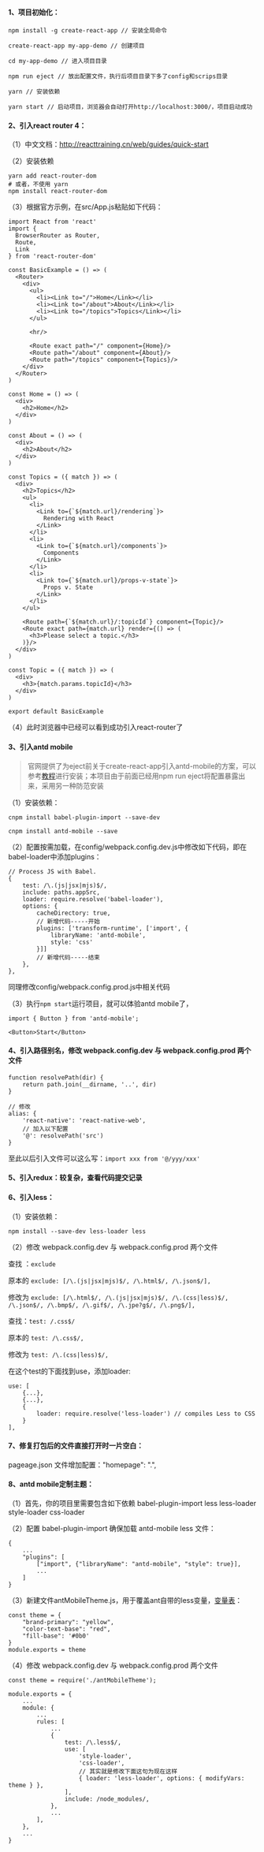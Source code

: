 #### 1、项目初始化：

```
npm install -g create-react-app // 安装全局命令

create-react-app my-app-demo // 创建项目

cd my-app-demo // 进入项目目录

npm run eject // 放出配置文件，执行后项目目录下多了config和scrips目录

yarn // 安装依赖

yarn start // 启动项目，浏览器会自动打开http://localhost:3000/，项目启动成功
```

#### 2、引入react router 4：

（1）中文文档：http://reacttraining.cn/web/guides/quick-start

（2）安装依赖

```
yarn add react-router-dom
# 或者，不使用 yarn
npm install react-router-dom
```

（3）根据官方示例，在src/App.js粘贴如下代码：

```
import React from 'react'
import {
  BrowserRouter as Router,
  Route,
  Link
} from 'react-router-dom'

const BasicExample = () => (
  <Router>
    <div>
      <ul>
        <li><Link to="/">Home</Link></li>
        <li><Link to="/about">About</Link></li>
        <li><Link to="/topics">Topics</Link></li>
      </ul>

      <hr/>

      <Route exact path="/" component={Home}/>
      <Route path="/about" component={About}/>
      <Route path="/topics" component={Topics}/>
    </div>
  </Router>
)

const Home = () => (
  <div>
    <h2>Home</h2>
  </div>
)

const About = () => (
  <div>
    <h2>About</h2>
  </div>
)

const Topics = ({ match }) => (
  <div>
    <h2>Topics</h2>
    <ul>
      <li>
        <Link to={`${match.url}/rendering`}>
          Rendering with React
        </Link>
      </li>
      <li>
        <Link to={`${match.url}/components`}>
          Components
        </Link>
      </li>
      <li>
        <Link to={`${match.url}/props-v-state`}>
          Props v. State
        </Link>
      </li>
    </ul>

    <Route path={`${match.url}/:topicId`} component={Topic}/>
    <Route exact path={match.url} render={() => (
      <h3>Please select a topic.</h3>
    )}/>
  </div>
)

const Topic = ({ match }) => (
  <div>
    <h3>{match.params.topicId}</h3>
  </div>
)

export default BasicExample
```

（4）此时浏览器中已经可以看到成功引入react-router了

#### 3、引入antd mobile

> 官网提供了为eject前关于create-react-app引入antd-mobile的方案，可以参考[教程](https://mobile.ant.design/docs/react/use-with-create-react-app-cn)进行安装；本项目由于前面已经用npm run eject将配置暴露出来，采用另一种防范安装

（1）安装依赖：

```
cnpm install babel-plugin-import --save-dev

cnpm install antd-mobile --save
```

（2）配置按需加载，在config/webpack.config.dev.js中修改如下代码，即在babel-loader中添加plugins：

```
// Process JS with Babel.
{
    test: /\.(js|jsx|mjs)$/,
    include: paths.appSrc,
    loader: require.resolve('babel-loader'),
    options: {
        cacheDirectory: true,
        // 新增代码-----开始
        plugins: ['transform-runtime', ['import', {
            libraryName: 'antd-mobile',
            style: 'css'
        }]]
        // 新增代码-----结束
    },
},
```
同理修改config/webpack.config.prod.js中相关代码

（3）执行`npm start`运行项目，就可以体验antd mobile了，

```
import { Button } from 'antd-mobile';

<Button>Start</Button>
```


#### 4、引入路径别名，修改 webpack.config.dev 与 webpack.config.prod 两个文件

```
function resolvePath(dir) {
    return path.join(__dirname, '..', dir)
}

// 修改
alias: {
    'react-native': 'react-native-web',
    // 加入以下配置
    '@': resolvePath('src')
}
```

至此以后引入文件可以这么写：`import xxx from '@/yyy/xxx'`

#### 5、引入redux：较复杂，查看代码提交记录

#### 6、引入less：

（1）安装依赖：

```
npm install --save-dev less-loader less
```

（2）修改 webpack.config.dev 与 webpack.config.prod 两个文件

查找 ：`exclude`

原本的 `exclude: [/\.(js|jsx|mjs)$/, /\.html$/, /\.json$/],`

修改为 `exclude: [/\.html$/, /\.(js|jsx|mjs)$/, /\.(css|less)$/, /\.json$/, /\.bmp$/, /\.gif$/, /\.jpe?g$/, /\.png$/],`


查找：`test: /.css$/`

原本的 `test: /\.css$/,`

修改为 `test: /\.(css|less)$/,`


在这个test的下面找到use，添加loader:

```
use: [  
    {...},
    {...},
    {
        loader: require.resolve('less-loader') // compiles Less to CSS
    }
],
```

#### 7、修复打包后的文件直接打开时一片空白：

pageage.json 文件增加配置："homepage": ".",

#### 8、antd mobile定制主题：

（1）首先，你的项目里需要包含如下依赖 babel-plugin-import less less-loader style-loader css-loader

（2）配置 babel-plugin-import 确保加载 antd-mobile less 文件：

```
{
    ...
    "plugins": [
        ["import", {"libraryName": "antd-mobile", "style": true}],
        ...
    ]
}
```

（3）新建文件antMobileTheme.js，用于覆盖ant自带的less变量，[变量表](https://github.com/ant-design/ant-design-mobile/blob/master/components/style/themes/default.less)：

```
const theme = {
    "brand-primary": "yellow",
    "color-text-base": "red",
    "fill-base": '#0b0'
}
module.exports = theme
```

（4）修改 webpack.config.dev 与 webpack.config.prod 两个文件

```
const theme = require('./antMobileTheme');

module.exports = {
    ...
    module: {
        ...
        rules: [
            ...
            {
                test: /\.less$/,
                use: [
                    'style-loader',
                    'css-loader',
                    // 其实就是修改下面这句为现在这样
                    { loader: 'less-loader', options: { modifyVars: theme } },
                ],
                include: /node_modules/,
            },
            ...
        ],
    },
    ...
}

```

